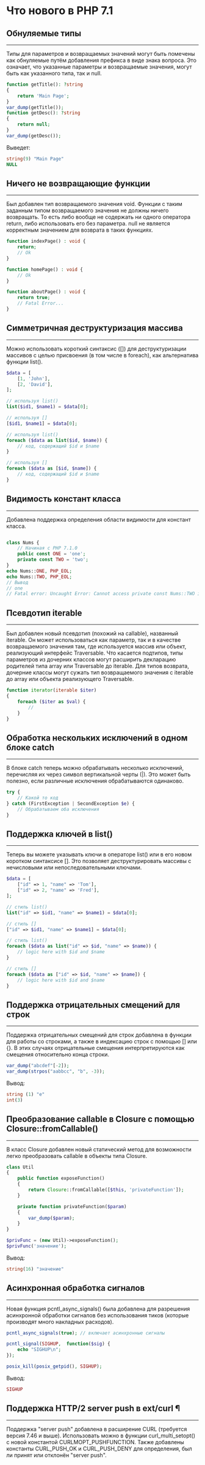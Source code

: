# Что нового в PHP 7.1

## Обнуляемые типы

---

Типы для параметров и возвращаемых значений могут быть помечены как обнуляемые путём добавления префикса в виде знака вопроса. Это означает, что указанные параметры и возвращаемые значения, могут быть как указанного типа, так и null.

```php
function getTitle(): ?string
{
    return 'Main Page';
}
var_dump(getTitle());
function getDesc(): ?string
{
    return null;
}
var_dump(getDesc());
```

Выведет:

```php
string(9) "Main Page"
NULL

```

## Ничего не возвращающие функции

---

Был добавлен тип возвращаемого значения void. Функции с таким заданным типом возвращаемого значения не должны ничего возвращать. То есть либо вообще не содержать ни одного оператора return, либо использовать его без параметра. null не является корректным значением для возврата в таких функциях.

```php
function indexPage() : void {
    return;
    // Ok
}

function homePage() : void {
    // Ok
}

function aboutPage() : void {
    return true;
    // Fatal Error...
}
```

## Симметричная деструктуризация массива

---

Можно использовать короткий синтаксис ([]) для деструктуризации массивов с целью присвоения (в том числе в foreach), как альтернатива функции list().

```php
$data = [
    [1, 'John'],
    [2, 'David'],
];

// используя list()
list($id1, $name1) = $data[0];

// используя []
[$id1, $name1] = $data[0];

// используя list()
foreach ($data as list($id, $name)) {
    // код, содержащий $id и $name
}

// используя []
foreach ($data as [$id, $name]) {
    // код, содержащий $id и $name
}
```

## Видимость констант класса

---

Добавлена поддержка определения области видимости для констант класса.

```php

class Nums {
    // Начиная с PHP 7.1.0
    public const ONE = 'one';
    private const TWO = 'two';
}
echo Nums::ONE, PHP_EOL;
echo Nums::TWO, PHP_EOL;
// Вывод
// one
// Fatal error: Uncaught Error: Cannot access private const Nums::TWO in …
```

## Псевдотип iterable

---

Был добавлен новый псевдотип (похожий на callable), названный iterable. Он может использоваться как параметр, так и в качестве возвращаемого значения там, где используется массив или объект, реализующий интерфейс Traversable. Что касается подтипов, типы параметров из дочерних классов могут расширить декларацию родителей типа array или Traversable до iterable. Для типов возврата, дочерние классы могут сужать тип возвращаемого значения с iterable до array или объекта реализующего Traversable.

```php
function iterator(iterable $iter)
{
    foreach ($iter as $val) {
        //
    }
}
```

## Обработка нескольких исключений в одном блоке catch

---

В блоке catch теперь можно обрабатывать несколько исключений, перечисляя их через символ вертикальной черты (|). Это может быть полезно, если различные исключения обрабатываются одинаково.

```php
try {
    // Какой то код
} catch (FirstException | SecondException $e) {
    // Обрабатываем оба исключения
}
```

## Поддержка ключей в list()

---

Теперь вы можете указывать ключи в операторе list() или в его новом коротком синтаксисе []. Это позволяет деструктурировать массивы с нечисловыми или непоследовательными ключами.

```php
$data = [
    ["id" => 1, "name" => 'Tom'],
    ["id" => 2, "name" => 'Fred'],
];

// стиль list()
list("id" => $id1, "name" => $name1) = $data[0];

// стиль []
["id" => $id1, "name" => $name1] = $data[0];

// стиль list()
foreach ($data as list("id" => $id, "name" => $name)) {
    // logic here with $id and $name
}

// стиль []
foreach ($data as ["id" => $id, "name" => $name]) {
    // logic here with $id and $name
}
```

## Поддержка отрицательных смещений для строк

---

Поддержка отрицательных смещений для строк добавлена в функции для работы со строками, а также в индексацию строк с помощью [] или {}. В этих случаях отрицательные смещения интерпретируются как смещения относительно конца строки.

```php
var_dump("abcdef"[-2]);
var_dump(strpos("aabbcc", "b", -3));
```

Вывод:

```php
string (1) "e"
int(3)
```

## Преобразование callable в Closure с помощью Closure::fromCallable()

---

В класс Closure добавлен новый статический метод для возможности легко преобразовать callable в объекты типа Closure.

```php
class Util
{
    public function exposeFunction()
    {
        return Closure::fromCallable([$this, 'privateFunction']);
    }

    private function privateFunction($param)
    {
        var_dump($param);
    }
}

$privFunc = (new Util)->exposeFunction();
$privFunc('значение');
```

Вывод:

```php
string(16) "значение"

```

## Асинхронная обработка сигналов

---

Новая функция pcntl_async_signals() была добавлена для разрешения асинхронной обработки сигналов без использования тиков (которые производят много накладных расходов).

```php
pcntl_async_signals(true); // включает асинхронные сигналы

pcntl_signal(SIGHUP,  function($sig) {
    echo "SIGHUP\n";
});

posix_kill(posix_getpid(), SIGHUP);
```

Вывод:

```php
SIGHUP
```

## Поддержка HTTP/2 server push в ext/curl ¶

---

Поддержка "server push" добавлена в расширение CURL (требуется версия 7.46 и выше). Использовать можно в функции curl_multi_setopt() с новой константой CURLMOPT_PUSHFUNCTION. Также добавлены константы CURL_PUSH_OK и CURL_PUSH_DENY для определения, был ли принят или отклонён "server push".

